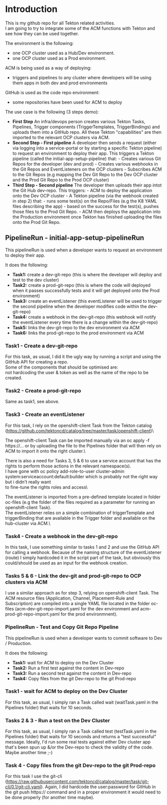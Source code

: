 # Introduction
This is my github repo for all Tekton related activities.\
I am going to try to integrate some of the ACM functions with Tekton and see how they can be used together.

The environment is the following:
   - one OCP cluster used as a Hub/Dev environment.
   - one OCP cluster used as a Prod environment.

ACM is being used as a way of deploying:
   - triggers and pipelines to any cluster where developers will be using them
apps in both dev and prod environments

GitHub is used as the code repo environment:
   - some repositories have been used for ACM to deploy 

The use case is the following (3 steps demo):
   - **First Step** An infra/devops person creates various Tekton Tasks, Pipelines, Trigger components (TriggerTemplates, TriggerBindings) and uploads them into a GitHub repo. All these Tekton "capabilities" are then imported to the relevant OCP clusters via ACM.
   - **Second Step - First pipeline** A developer then sends a request (either via logging into a service-portal or by starting a specific Tekton pipeline) to request an environment to deploy their app. This triggers a Tekton pipeline (called the initial-app-setup-pipeline) that:
         - Creates various Git Repos for the developer (dev and prod)
         - Creates various webhooks in the Git Repos and EventListeners on the OCP clusters
         - Subscribes ACM to the Git Repos (e.g mapping the Dev Git Repo to the Dev OCP cluster and the Prod Git Repo to the Prod OCP cluster)         
   - **Third Step - Second pipeline** The developer then uploads their app intot the Git Hub dev-repo. This triggers:
         - ACM to deploy the application onto the Dev OCP cluster
         - A Tekton pipeline (via the webhook created in step 2) that:
              - runs some test(s) on the Repo/Files (e.g the K8 YAML files describing the app)
              - based on the success for the test(s), pushes those files to the Prod Git Repo.
         - ACM then deploys the application into the Production environment once Tekton has finished uploading the files onto the Prod Git Repo. 

## PipelineRun - initial-app-setup-pipelineRun

This pipelineRun is used when a developer wants to request an environment to deploy their app.

It does the following:
   - **Task1:** create a dev-git-repo (this is where the developer will deploy and test to the dev cluster)
   - **Task2:** create a prod-git-repo (this is where the code will deployed when it passes successfully tests and it will get deployed onto the Prod environment)
   - **Task3:** create an eventListener (this eventListener will be used to trigger the second pipeline when the developer modifies code within the dev-git-repo)
   - **Task4:** create a webhook in the dev-git-repo (this webhook will notify the eventListener every time there is a change within the dev-git-repo)
   - **Task5:** links the dev-git-repo to the dev environment via ACM
   - **Task6:** links the prod-git-repo to the prod environment via ACM 



### Task1 - Create a dev-git-repo
For this task, as usual, I did it the ugly way by running a script and using the GitHub API for creating a repo.\
Some of the components that should be optimised are:\
not hardcoding the user & token as well as the name of the repo to be created.

### Task2 - Create a prod-git-repo
Same as task1, see above.

### Task3 - Create an eventListener
For this task, I rely on the openshift-client Task from the Tekton catalog (https://github.com/tektoncd/catalog/tree/master/task/openshift-client)\

The openshift-client Task can be imported manually via an oc apply -f https://... or by uploading the file to the Pipelines folder that will then rely on ACM to import it onto the right cluster.\

There is also a need for Tasks 3, 5 & 6 to use a service account that has the rights to perform those actions in the relevant namespace(s).\
I have gone with oc policy add-role-to-user cluster-admin system:serviceaccount:default:builder which is probably not the right way but i didn't really want\
to fine-tune the rights roles and access\

The eventListener is imported from a pre-defined template located in folder oc-files (e.g the folder of the files required as a parameter for running an openshift-client Task).\
The eventListener relies on a simple combination of triggerTemplate and triggerBinding that are available in the Trigger folder and available on the hub-cluster via ACM.\

### Task4 - Create a webhook in the dev-git-repo

In this task, I use something similar to tasks 1 and 2 and use the GitHub API for calling a webhook. Because of the naming structure of the eventListener (route) I simply hardcoded it in the script part of the task, but obviously this could/should be used as an input for the webhook creation.

### Tasks 5 & 6 - Link the dev-git and prod-git-repo to OCP clusters via ACM

I use a similar approach as for step 3, relying on openshift-client Task. The ACM resource files (Application, Channel, Placement-Rule and Subscription) are compiled into a single YAML file located in the folder oc-files (acm-dev-git-repo-import.yaml for the dev environment and acm-prod-git-repo-import.yaml for the prod environmnent).


### PipelineRun - Test and Copy Git Repo Pipeline

This pipelineRun is used when a developer wants to commit software to Dev / Production.

It does the following:
   - **Task1:** wait for ACM to deploy on the Dev Cluster 
   - **Task2:** Run a first test against the content in Dev-repo 
   - **Task3:** Run a second test against the content in Dev-repo
   - **Task4:** Copy files from the git Dev-repo to the git Prod-repo
 
 ### Task1 - wait for ACM to deploy on the Dev Cluster
For this task, as usual, I simply ran a Task called wait (waitTask.yaml in the Pipelines folder) that waits for 10 seconds.

 ### Tasks 2 & 3 - Run a test on the Dev Cluster
For this task, as usual, I simply ran a Task called test (testTask.yaml in the Pipelines folder) that waits for 10 seconds and returns a "test successful" message. Ideally, I'd run some real tests against either Dev cluster app that's been spun up &/or the Dev-repo to check the validity of the code. Maybe another time ;-)

### Task 4 - Copy files from the git Dev-repo to the git Prod-repo

For this task I use the git-cli (https://raw.githubusercontent.com/tektoncd/catalog/master/task/git-cli/0.1/git-cli.yaml).
Again, I did hardcode the user:password for GitHub in the git push https:// command and in a proper environment it would need to be done properly (for another time maybe). 


